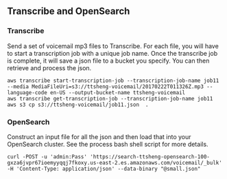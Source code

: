 ## Transcribe and OpenSearch
### Transcribe
Send a set of voicemail mp3 files to Transcribe. For each file, you will have to start a transcription job with a unique job name. Once the transcribe job is complete, it will save a json file to a bucket you specify. You can then retrieve and process the json.
```
aws transcribe start-transcription-job --transcription-job-name job11 --media MediaFileUri=s3://ttsheng-voicemail/20170222T011326Z.mp3 --language-code en-US --output-bucket-name ttsheng-voicemail
aws transcribe get-transcription-job --transcription-job-name job11
aws s3 cp s3://ttsheng-voicemail/job11.json  .
```

### OpenSearch
Construct an input file for all the json and then load that into your OpenSearch cluster. See the process bash shell script for more details.
```
curl -POST -u 'admin:Pass' 'https://search-ttsheng-opensearch-100-gxza6jvpr67ioemyyqqj7fkoxy.us-east-2.es.amazonaws.com/voicemail/_bulk' -H 'Content-Type: application/json' --data-binary "@small.json"
```
